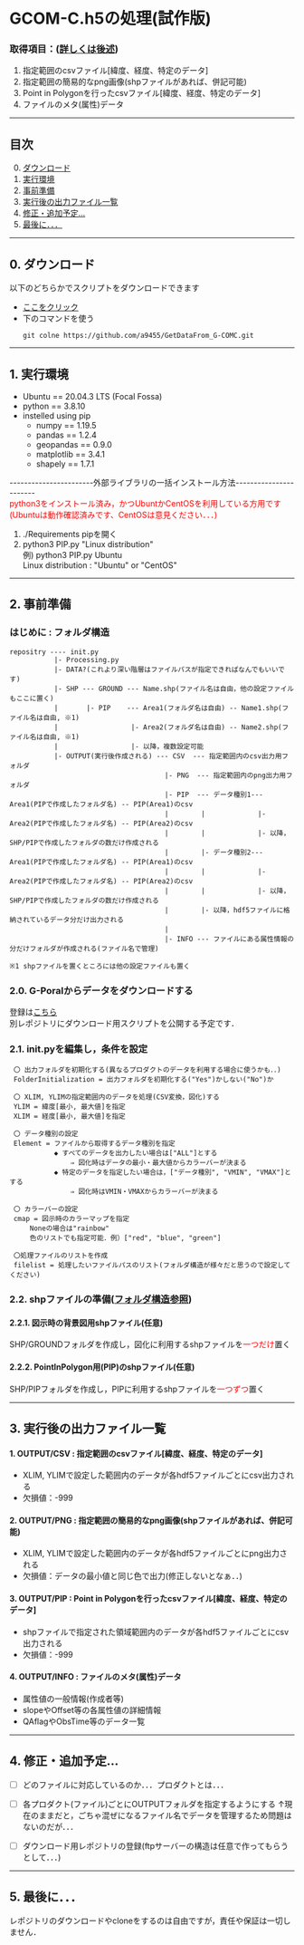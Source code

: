 # GCOM-C.h5の処理(試作版)
### 取得項目：([詳しくは後述](#ActScript))
1. 指定範囲のcsvファイル[緯度、経度、特定のデータ]
2. 指定範囲の簡易的なpng画像(shpファイルがあれば、併記可能)
3. Point in Polygonを行ったcsvファイル[緯度、経度、特定のデータ]
4. ファイルのメタ(属性)データ

---
## 目次
0. [ダウンロード](#Install)
1. [実行環境](#SetEnv)
2. [事前準備](#SetInit)
3. [実行後の出力ファイル一覧](#ActScript)
4. [修正・追加予定...](#ToDo)
5. [最後に．．．](#Final)







---
<a id="Install"></a>

## 0. ダウンロード
以下のどちらかでスクリプトをダウンロードできます
- [ここをクリック](https://github.com/a9455/GetDataFrom_G-COMC/archive/refs/heads/main.zip)  
- 下のコマンドを使う
	```
	git colne https://github.com/a9455/GetDataFrom_G-COMC.git
	```






---
<a id="SetEnv"></a>

## 1. 実行環境

- Ubuntu == 20.04.3 LTS (Focal Fossa)
- python == 3.8.10
- instelled using pip
  	- numpy      == 1.19.5
  	- pandas     == 1.2.4
  	- geopandas  == 0.9.0
  	- matplotlib == 3.4.1
  	- shapely    == 1.7.1

-----------------------外部ライブラリの一括インストール方法-----------------------  
<span style="color: red; ">
python3をインストール済み，かつUbuntかCentOSを利用している方用です  
(Ubuntuは動作確認済みです、CentOSは意見ください．．．)  
</span>

1. ./Requirements pipを開く
2. python3 PIP.py "Linux distribution"  
	例) python3 PIP.py Ubuntu  
		Linux distribution : "Ubuntu" or "CentOS"  

 



---
<a id="SetInit"></a>

## 2. 事前準備
<a id="FolderTree"></a>

### はじめに : フォルダ構造
```
repositry ---- init.py
           |- Processing.py
           |- DATA?(これより深い階層はファイルパスが指定できればなんでもいいです)
           |- SHP --- GROUND --- Name.shp(ファイル名は自由，他の設定ファイルもここに置く)
           |       |- PIP    --- Area1(フォルダ名は自由) -- Name1.shp(ファイル名は自由, ※1)
           |                  |- Area2(フォルダ名は自由) -- Name2.shp(ファイル名は自由, ※1) 
           |                  |- 以降，複数設定可能
           |- OUTPUT(実行後作成される) --- CSV  --- 指定範囲内のcsv出力用フォルダ
                                   　　|- PNG  --- 指定範囲内のpng出力用フォルダ
                                   　　|- PIP  --- データ種別1--- Area1(PIPで作成したフォルダ名) -- PIP(Area1)のcsv
                                   　　|        |             |- Area2(PIPで作成したフォルダ名) -- PIP(Area2)のcsv
                                   　　|        |             |- 以降，SHP/PIPで作成したフォルダの数だけ作成される
                                   　　|        |- データ種別2--- Area1(PIPで作成したフォルダ名) -- PIP(Area1)のcsv
                                   　　|        |             |- Area2(PIPで作成したフォルダ名) -- PIP(Area2)のcsv
                                   　　|        |             |- 以降，SHP/PIPで作成したフォルダの数だけ作成される
                                　　   |        |- 以降，hdf5ファイルに格納されているデータ分だけ出力される
                                　　   | 
                                   　　|- INFO --- ファイルにある属性情報の分だけフォルダが作成される(ファイル名で管理) 

※1 shpファイルを置くところには他の設定ファイルも置く
```

### 2.0. G-Poralからデータをダウンロードする   
登録は[こちら](https://gportal.jaxa.jp/gpr/?lang=ja)  
別レポジトリにダウンロード用スクリプトを公開する予定です．   

### 2.1. init.pyを編集し，条件を設定  
   ```
	〇 出力フォルダを初期化する(異なるプロダクトのデータを利用する場合に使うかも．．)  
	FolderInitialization = 出力フォルダを初期化する("Yes")かしない("No")か  
	
	〇 XLIM, YLIMの指定範囲内のデータを処理(CSV変換，図化)する
	YLIM = 緯度[最小, 最大値]を指定  
	XLIM = 経度[最小, 最大値]を指定  
	
	〇 データ種別の設定
	Element = ファイルから取得するデータ種別を指定  
	          ◆ すべてのデータを出力したい場合は["ALL"]とする
                  ⇒ 図化時はデータの最小・最大値からカラーバーが決まる
              ◆ 特定のデータを指定したい場合は，["データ種別", "VMIN", "VMAX"]とする
                  ⇒ 図化時はVMIN・VMAXからカラーバーが決まる
	
	〇 カラーバーの設定
	cmap = 図示時のカラーマップを指定  
		Noneの場合は"rainbow"
		色のリストでも指定可能．例）["red", "blue", "green"]
	
	〇処理ファイルのリストを作成
	filelist = 処理したいファイルパスのリスト(フォルダ構造が様々だと思うので設定してください)
   ```
   
### 2.2. shpファイルの準備([フォルダ構造参照](#FolderTree))
#### 2.2.1. 図示時の背景図用shpファイル(任意)
SHP/GROUNDフォルダを作成し，図化に利用するshpファイルを<span style="color: red; ">一つだけ</span>置く
#### 2.2.2. PointInPolygon用(PIP)のshpファイル(任意)
SHP/PIPフォルダを作成し，PIPに利用するshpファイルを<span style="color: red; ">一つずつ</span>置く






---
<a id="ActScript"></a>

## 3. 実行後の出力ファイル一覧
#### 1. OUTPUT/CSV  : 指定範囲のcsvファイル[緯度、経度、特定のデータ]
- XLIM, YLIMで設定した範囲内のデータが各hdf5ファイルごとにcsv出力される
- 欠損値：-999
#### 2. OUTPUT/PNG  : 指定範囲の簡易的なpng画像(shpファイルがあれば、併記可能)
- XLIM, YLIMで設定した範囲内のデータが各hdf5ファイルごとにpng出力される
- 欠損値：データの最小値と同じ色で出力(修正しないとなぁ．．)
#### 3. OUTPUT/PIP  : Point in Polygonを行ったcsvファイル[緯度、経度、特定のデータ]
- shpファイルで指定された領域範囲内のデータが各hdf5ファイルごとにcsv出力される
- 欠損値：-999
#### 4. OUTPUT/INFO : ファイルのメタ(属性)データ
- 属性値の一般情報(作成者等)
- slopeやOffset等の各属性値の詳細情報
- QAflagやObsTime等のデータ一覧







---
<a id="ToDo"></a>

## 4. 修正・追加予定...
- [ ] どのファイルに対応しているのか．．．プロダクトとは．．．
- [ ] 各プロダクト(ファイル)ごとにOUTPUTフォルダを指定するようにする
	↑現在のままだと，ごちゃ混ぜになるファイル名でデータを管理するため問題はないのだが．．．
- [ ] ダウンロード用レポジトリの登録(ftpサーバーの構造は任意で作ってもらうとして．．．)






---
<a id="Final"></a>

## 5. 最後に．．．
レポジトリのダウンロードやcloneをするのは自由ですが，責任や保証は一切しません．
